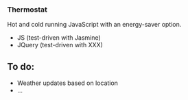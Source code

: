 ### Thermostat

Hot and cold running JavaScript with an energy-saver option.

* JS (test-driven with Jasmine)
* JQuery (test-driven with XXX)

## To do:
* Weather updates based on location
* ...
